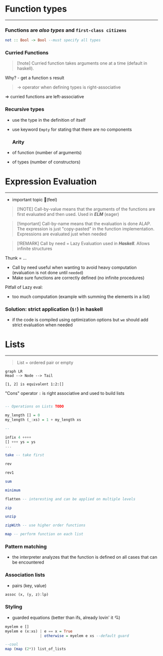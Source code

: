 # Function types
---

### Functions are *also types* and `first-class citizens`

```haskell
not :: Bool -> Bool --must specify all types
```

### Curried Functions

>[!note] Curried function 
>takes arguments one at a time (default in haskell).

Why?
	- get a function s result

> -> operator when defining types is right-associative

$\Rightarrow$ curried functions are left-associative

### Recursive types
- use the type in the definition of itself

- use keyword `Empty` for stating that there are no components

  ### Arity
 - of function (number of arguments)
 - of types (number of constructors)

# Expression Evaluation
---
- important topic 💛(feel)

> [!NOTE] Call-by-value 
> means that the arguments of the functions are first evaluated and then used. Used in ***ELM*** (eager)

> [!important] Call-by-name
> means that the evaluation is done ALAP. The expression is just "copy-pasted" in the function implementation. Expressions are evaluated just when needed

> [!REMARK] Call by need 
> = Lazy Evaluation used in ***Haskell***.  Allows infinite structures

Thunk = ...

- Call by need useful when wanting to avoid heavy computation (evaluation is not done until `needed`)
- Make sure functions are correctly defined (no infinite procedures)

Pitfall of Lazy eval:
- too much computation (example with summing the elements in a list)

### Solution: strict application (`$!`) in haskell

- if the code is compiled using optimization options but `we` should add strict evaluation when needed

# Lists
---

> List = ordered pair or empty

```mermaid
graph LR
Head --> Node --> Tail
```

```
[1, 2] is equivalent 1:2:[]
```

"Cons" operator `:` is right associative and used to build lists

```haskell

-- Operations on Lists TODO

my_length [] = 0
my_length (_:xs) = 1 + my_length xs

--

infix 4 ++++
[] +++ ys = ys
...

take -- take first 

rev

rev1

sum

minimum

flatten -- interesting and can be applied on multiple levels

zip

unzip

zipWith -- use higher order functions

map -- perform function on each list
```

### Pattern matching
- the interpreter analyzes that the function is defined on all cases that can be encountered

### Association lists
- pairs (key, value)

```haskell
assoc (x, (y, z):lp)
```

### Styling
- guarded equations (better than ifs, already lovin' it 💘)

```haskell
myelem e []
myelem e (x:xs) | e == x = True
				| otherwise = myelem e xs --default guard
```

```haskell
--cool
map (map (2*)) list_of_lists 
```

